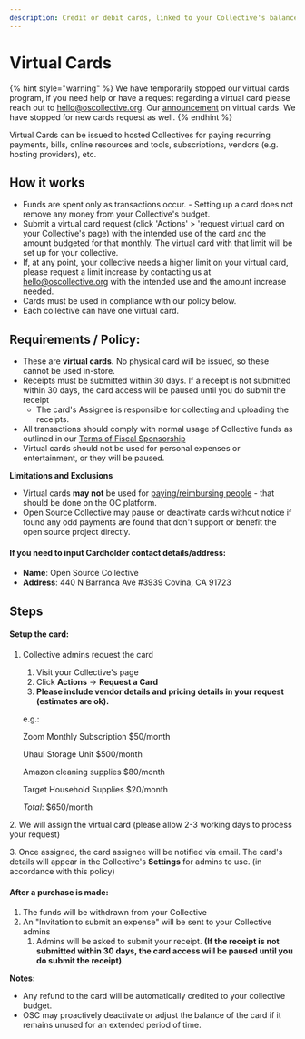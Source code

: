 ```yaml
---
description: Credit or debit cards, linked to your Collective's balance
---
```


# Virtual Cards

{% hint style="warning" %}
We have temporarily stopped our virtual cards program, if you need help or have a request regarding a virtual card please reach out to hello@oscollective.org. Our [announcement](https://opencollective.com/opensource/updates/closing-our-virtual-card-program) on virtual cards. We have stopped for new cards request as well.&#x20;
{% endhint %}

Virtual Cards can be issued to hosted Collectives for paying recurring payments, bills, online resources and tools, subscriptions, vendors (e.g. hosting providers), etc.

## How it works

* Funds are spent only as transactions occur. - Setting up a card does not remove any money from your Collective's budget.
* Submit a virtual card request (click 'Actions' > 'request virtual card on your Collective's page) with the intended use of the card and the amount budgeted for that monthly. The virtual card with that limit will be set up for your collective.
* If, at any point, your collective needs a higher limit on your virtual card, please request a limit increase by contacting us at hello@oscollective.org with the intended use and the amount increase needed.
* Cards must be used in compliance with our policy below.
* Each collective can have one virtual card.

## **Requirements / Policy:**

* These are **virtual cards.** No physical card will be issued, so these cannot be used in-store.
* Receipts must be submitted within 30 days. If a receipt is not submitted within 30 days, the card access will be paused until you do submit the receipt
  * The card's Assignee is responsible for collecting and uploading the receipts.&#x20;
* All transactions should comply with normal usage of Collective funds as outlined in our [Terms of Fiscal Sponsorship](https://docs.google.com/document/u/1/d/e/2PACX-1vQbiyK2Fe0jLdh4vb9BfHY4bJ1LCo4Qvy0jg9P29ZkiC8y_vKJ_1fNgIbV0p6UdvbcT8Ql1gVto8bf9/pub)
* Virtual cards should not be used for personal expenses or entertainment, or they will be paused.

**Limitations and Exclusions**

* Virtual cards **may not** be used for [paying/reimbursing people](broken-reference) - that should be done on the OC platform.
* Open Source Collective may pause or deactivate cards without notice if found any odd payments are found that don't support or benefit the open source project directly. &#x20;

#### If you need to input Cardholder contact details/address:

* **Name**: Open Source Collective
* **Address**: 440 N Barranca Ave #3939 Covina, CA 91723&#x20;

## Steps

#### Setup the card:

1.  Collective admins request the card

    1. Visit your Collective's page
    2. Click **Actions** -> **Request a Card**
    3. **Please include vendor details and pricing details in your request (estimates are ok).**

    e.g.:

    Zoom Monthly Subscription $50/month

    Uhaul Storage Unit $500/month

    Amazon cleaning supplies $80/month

    Target Household Supplies $20/month

    _Total_: $650/month

2\. We will assign the virtual card (please allow 2-3 working days to process your request)

3\. Once assigned, the card assignee will be notified via email. The card's details will appear in the Collective's **Settings** for admins to use. (in accordance with this policy)

#### ​After a purchase is made:

1. The funds will be withdrawn from your Collective
2. An "Invitation to submit an expense" will be sent to your Collective admins
   1. Admins will be asked to submit your receipt. **(If the receipt is not submitted within 30 days, the card access will be paused until you do submit the receipt)**.

**Notes:**

* Any refund to the card will be automatically credited to your collective budget.
* OSC may proactively deactivate or adjust the balance of the card if it remains unused for an extended period of time.
